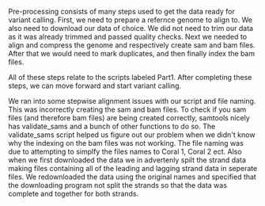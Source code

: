 Pre-processing consists of many steps used to get the data ready for variant calling. First, we need to prepare a refernce genome to align to. We also need to download our data of choice. We did not need to trim our data as it was already trimmed and passed quality checks. Next we needed to align and compress the genome and respectively create sam and bam files. After that we would need to mark duplicates, and then finally index the bam files. 

All of these steps relate to the scripts labeled Part1. After completing these steps, we can move forward and start variant calling.

We ran into some stepwise alignment issues with our script and file naming. This was incorrectly creating the sam and bam files. To check if you sam files (and therefore bam files) are being created correctly, samtools nicely has validate_sams and a bunch of other functions to do so. The validate_sams script helped us figure out our problem when we didn't know why the indexing on the bam files was not working. The file naming was due to attempting to simplfy the files names to Coral 1, Coral 2 ect. Also when we first downloaded the data we in advertenly spilt the strand data making files containing all of the leading and lagging strand data in seperate files. We redownloaded the data using the original names and specified that the downloading program not split the strands so that the data was complete and together for both strands. 
